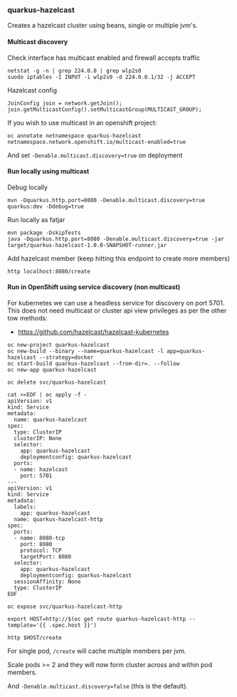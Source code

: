 ### quarkus-hazelcast

Creates a hazelcast cluster using beans, single or multiple jvm's.

#### Multicast discovery

Check interface has multicast enabled and firewall accepts traffic
```
netstat -g -n | grep 224.0.0 | grep wlp2s0
suodo iptables -I INPUT -i wlp2s0 -d 224.0.0.1/32 -j ACCEPT
```

Hazelcast config
```
JoinConfig join = network.getJoin();
join.getMulticastConfig().setMulticastGroup(MULTICAST_GROUP);
```

If you wish to use multicast in an openshift project:
```
oc annotate netnamespace quarkus-hazelcast netnamespace.network.openshift.io/multicast-enabled=true
``` 

And set `-Denable.multicast.discovery=true` on deployment

#### Run locally using multicast

Debug locally
```
mvn -Dquarkus.http.port=8080 -Denable.multicast.discovery=true quarkus:dev -Ddebug=true
```

Run locally as fatjar
```
mvn package -DskipTests
java -Dquarkus.http.port=8080 -Denable.multicast.discovery=true -jar target/quarkus-hazelcast-1.0.0-SNAPSHOT-runner.jar
```

Add hazelcast member (keep hitting this endpoint to create more members)
```
http localhost:8080/create
```

#### Run in OpenShift using service discovery (non multicast)

For kubernetes we can use a headless service for discovery on port 5701. This does not need multicast or cluster api view privileges as per the other tow methods:

- https://github.com/hazelcast/hazelcast-kubernetes

```
oc new-project quarkus-hazelcast
oc new-build --binary --name=quarkus-hazelcast -l app=quarkus-hazelcast --strategy=docker
oc start-build quarkus-hazelcast --from-dir=. --follow
oc new-app quarkus-hazelcast

oc delete svc/quarkus-hazelcast

cat <<EOF | oc apply -f -
apiVersion: v1
kind: Service
metadata:
  name: quarkus-hazelcast
spec:
  type: ClusterIP
  clusterIP: None
  selector:
    app: quarkus-hazelcast
    deploymentconfig: quarkus-hazelcast
  ports:
  - name: hazelcast
    port: 5701
---
apiVersion: v1
kind: Service
metadata:
  labels:
    app: quarkus-hazelcast
  name: quarkus-hazelcast-http
spec:
  ports:
  - name: 8080-tcp
    port: 8080
    protocol: TCP
    targetPort: 8080
  selector:
    app: quarkus-hazelcast
    deploymentconfig: quarkus-hazelcast
  sessionAffinity: None
  type: ClusterIP
EOF

oc expose svc/quarkus-hazelcast-http

export HOST=http://$(oc get route quarkus-hazelcast-http --template='{{ .spec.host }}')

http $HOST/create
```

For single pod, `/create` will cache multiple members per jvm.

Scale pods >= 2 and they will now form cluster across and within pod members.

And `-Denable.multicast.discovery=false` (this is the default).
